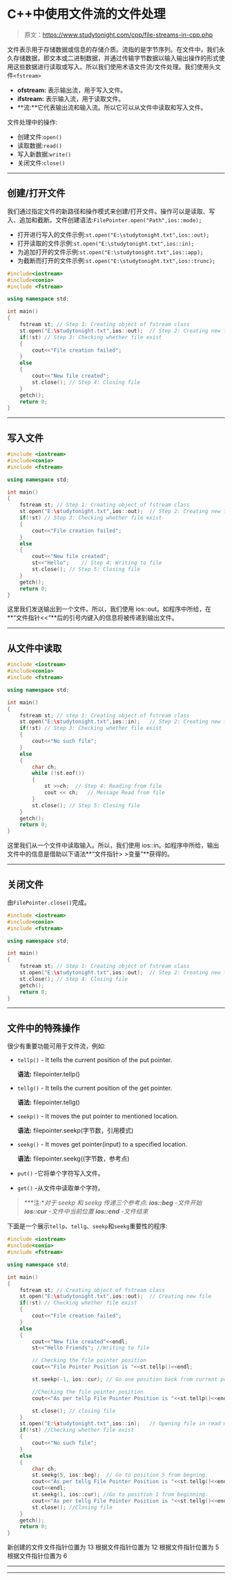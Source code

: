 # C++中使用文件流的文件处理

> 原文：<https://www.studytonight.com/cpp/file-streams-in-cpp.php>

文件表示用于存储数据或信息的存储介质。流指的是字节序列。在文件中，我们永久存储数据，即文本或二进制数据，并通过传输字节数据以输入输出操作的形式使用这些数据进行读取或写入。所以我们使用术语文件流/文件处理。我们使用头文件`<fstream>`

*   **ofstream:** 表示输出流，用于写入文件。
*   **ifstream:** 表示输入流，用于读取文件。
*   **流:**它代表输出流和输入流。所以它可以从文件中读取和写入文件。

文件处理中的操作:

*   创建文件:`open()`
*   读取数据:`read()`
*   写入新数据:`write()`
*   关闭文件:`close()`

* * *

## 创建/打开文件

我们通过指定文件的新路径和操作模式来创建/打开文件。操作可以是读取、写入、追加和截断。文件创建语法:`FilePointer.open("Path",ios::mode);`

*   打开进行写入的文件示例:`st.open("E:\studytonight.txt",ios::out);`
*   打开读取的文件示例:`st.open("E:\studytonight.txt",ios::in);`
*   为追加打开的文件示例:`st.open("E:\studytonight.txt",ios::app);`
*   为截断而打开的文件示例:`st.open("E:\studytonight.txt",ios::trunc);`

```cpp
#include<iostream>
#include<conio>
#include <fstream>

using namespace std;

int main()
{
    fstream st; // Step 1: Creating object of fstream class
    st.open("E:\studytonight.txt",ios::out);  // Step 2: Creating new file
    if(!st) // Step 3: Checking whether file exist
    {
        cout<<"File creation failed";
    }
    else
    {
        cout<<"New file created";
        st.close(); // Step 4: Closing file
    }
    getch();
    return 0;
}
```

* * *

## 写入文件

```cpp
#include <iostream>
#include<conio>
#include <fstream>

using namespace std;

int main()
{
    fstream st; // Step 1: Creating object of fstream class
    st.open("E:\studytonight.txt",ios::out);  // Step 2: Creating new file
    if(!st) // Step 3: Checking whether file exist
    {
        cout<<"File creation failed";
    }
    else
    {
        cout<<"New file created";
        st<<"Hello";    // Step 4: Writing to file
        st.close(); // Step 5: Closing file
    }
    getch();
    return 0;
}
```

这里我们发送输出到一个文件。所以，我们使用 ios::out。如程序中所给，在**“文件指针<<“**后的引号内键入的信息将被传递到输出文件。

* * *

## 从文件中读取

```cpp
#include <iostream>
#include<conio>
#include <fstream>

using namespace std;

int main()
{
    fstream st; // step 1: Creating object of fstream class
    st.open("E:\studytonight.txt",ios::in);   // Step 2: Creating new file
    if(!st) // Step 3: Checking whether file exist
    {
        cout<<"No such file";
    }
    else
    {
        char ch;
        while (!st.eof())
        {
            st >>ch;  // Step 4: Reading from file
            cout << ch;   // Message Read from file
        }
        st.close(); // Step 5: Closing file
    }
    getch();
    return 0;
}
```

这里我们从一个文件中读取输入。所以，我们使用 ios::in。如程序中所给，输出文件中的信息是借助以下语法**“文件指针> >变量”**获得的。

* * *

## 关闭文件

由`FilePointer.close()`完成。

```cpp
#include <iostream>
#include<conio>
#include <fstream>

using namespace std;

int main()
{
    fstream st; // Step 1: Creating object of fstream class
    st.open("E:\studytonight.txt",ios::out);  // Step 2: Creating new file
    st.close(); // Step 4: Closing file
    getch();
    return 0;
}
```

* * *

## 文件中的特殊操作

很少有重要功能可用于文件流，例如:

*   `tellp()` - It tells the current position of the put pointer.

    **语法:** filepointer.tellp()

*   `tellg()` - It tells the current position of the get pointer.

    **语法:** filepointer.tellg()

*   `seekp()` - It moves the put pointer to mentioned location.

    **语法:** filepointer.seekp(字节数，引用模式)

*   `seekg()` - It moves get pointer(input) to a specified location.

    **语法:** filepointer.seekg((字节数，参考点)

*   `put()` -它将单个字符写入文件。
*   `get()` -从文件中读取单个字符。

> ***注:**对于 seekp 和 seekg 传递三个参考点:
> **ios::beg** -文件开始
> **ios::cur** -文件中当前位置
> **ios::end** -文件结束*

下面是一个展示`tellp`、`tellg`、`seekp`和`seekg`重要性的程序:

```cpp
#include <iostream>
#include<conio>
#include <fstream>

using namespace std;

int main()
{
    fstream st; // Creating object of fstream class
    st.open("E:\studytonight.txt",ios::out);  // Creating new file
    if(!st) // Checking whether file exist
    {
        cout<<"File creation failed";
    }
    else
    {
        cout<<"New file created"<<endl;
        st<<"Hello Friends"; //Writing to file

        // Checking the file pointer position
        cout<<"File Pointer Position is "<<st.tellp()<<endl;  

        st.seekp(-1, ios::cur); // Go one position back from current position

        //Checking the file pointer position
        cout<<"As per tellp File Pointer Position is "<<st.tellp()<<endl; 

        st.close(); // closing file
    }
    st.open("E:\studytonight.txt",ios::in);   // Opening file in read mode
    if(!st) //Checking whether file exist
    {
        cout<<"No such file";
    }
    else
    {
        char ch;
        st.seekg(5, ios::beg);  // Go to position 5 from begning.
        cout<<"As per tellg File Pointer Position is "<<st.tellg()<<endl; //Checking file pointer position
        cout<<endl;
        st.seekg(1, ios::cur); //Go to position 1 from beginning.
        cout<<"As per tellg File Pointer Position is "<<st.tellg()<<endl; //Checking file pointer position
        st.close(); //Closing file
    }
    getch();
    return 0;
}
```

新创建的文件文件指针位置为 13 根据文件指针位置为 12 根据文件指针位置为 5 根据文件指针位置为 6

* * *

* * *